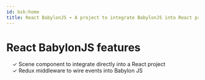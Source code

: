 ```yaml
---
id: bsk:home
title: React BabylonJS ∙ A project to integrate BabylonJS into React projects.
---
```


# React BabylonJS features

&nbsp; &nbsp; ✓ Scene component to integrate directly into a React project<br>
&nbsp; &nbsp; ✓ Redux middleware to wire events into Babylon JS<br>